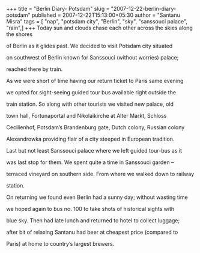 +++
title = "Berlin Diary- Potsdam"
slug = "2007-12-22-berlin-diary-potsdam"
published = 2007-12-22T15:13:00+05:30
author = "Santanu Misra"
tags = [ "nap", "potsdam city", "Berlin", "sky", "sanssouci palace", "rain",]
+++
Today sun and clouds chase each other across the skies along the shores

of Berlin as it glides past. We decided to visit Potsdam city situated

on southwest of Berlin known for Sanssouci (without worries) palace;

reached there by train.



As we were short of time having our return ticket to Paris same evening

we opted for sight-seeing guided tour bus available right outside the

train station. So along with other tourists we visited new palace, old

town hall, Fortunaportal and Nikolaikirche at Alter Markt, Schloss

Cecilienhof, Potsdam’s Brandenburg gate, Dutch colony, Russian colony

Alexandrowka providing flair of a city steeped in European tradition.

Last but not least Sanssouci palace where we left guided tour-bus as it

was last stop for them. We spent quite a time in Sanssouci garden –

terraced vineyard on southern side. From where we walked down to railway

station.



On returning we found even Berlin had a sunny day; without wasting time

we hoped again to bus no. 100 to take shots of historical sights with

blue sky. Then had late lunch and returned to hotel to collect luggage;

after bit of relaxing Santanu had beer at cheapest price (compared to

Paris) at home to country’s largest brewers.
